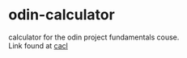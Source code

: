 # odin-calculator
calculator for the odin project fundamentals couse.  
Link found at [cacl](https://martyfay12.github.io/odin-calculator)
